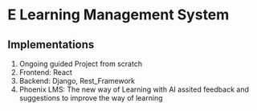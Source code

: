 # E Learning Management System
## Implementations
1. Ongoing guided Project from scratch
2. Frontend: React
3. Backend: Django, Rest_Framework
4. Phoenix LMS: The new way of Learning with AI assited feedback and suggestions to improve the way of learning
